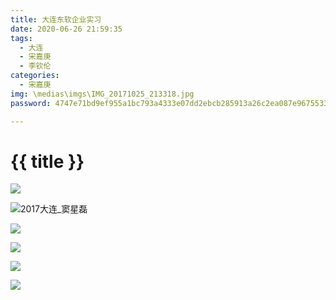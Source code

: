 ```yaml
---
title: 大连东软企业实习
date: 2020-06-26 21:59:35
tags:
  - 大连
  - 宋嘉庚
  - 李钦伦
categories:
  - 宋嘉庚
img: \medias\imgs\IMG_20171025_213318.jpg
password: 4747e71bd9ef955a1bc793a4333e07dd2ebcb285913a26c2ea087e9675533741

---
```


# {{ title }}



![](https://cdn.jsdelivr.net/gh/JLUtangchuan/picBed@dev/img/20200626220052.jpg)



![2017大连_窦星磊](https://cdn.jsdelivr.net/gh/JLUtangchuan/picBed@dev/img/20200626220704.jpg)

![](https://cdn.jsdelivr.net/gh/JLUtangchuan/picBed@dev/img/20200626220740.jpg)

![](https://cdn.jsdelivr.net/gh/JLUtangchuan/picBed@dev/img/20200626220506.jpg)



![](https://cdn.jsdelivr.net/gh/JLUtangchuan/picBed@dev/img/20200626220643.jpg)



![](https://cdn.jsdelivr.net/gh/JLUtangchuan/picBed@dev/img/20200626220849.jpg)

